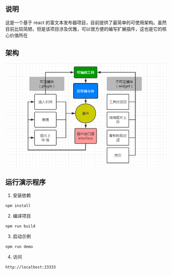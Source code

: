 ## 说明

这是一个基于 react 的富文本发布器项目，目前提供了最简单的可使用架构。虽然目前比较简陋，但是该项目涉及优雅，可以很方便的编写扩展插件，这也是它的核心价值所在

## 架构

![Struct](./struct.png)

## 运行演示程序

1. 安装依赖

```
npm install
```

2. 编译项目

```
npm run build
```

3. 启动示例

```
npm run demo
```

4. 访问

```
http://localhost:23333
```
